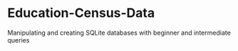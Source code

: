 # Education-Census-Data
Manipulating and creating SQLite databases with beginner and intermediate queries
